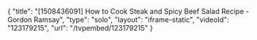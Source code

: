 {
    "title": "[1508436091] How to Cook Steak and Spicy Beef Salad Recipe - Gordon Ramsay",
    "type": "solo",
    "layout": "iframe-static",
    "videoId": "123179215",
    "url": "\/tvpembed\/123179215"
}